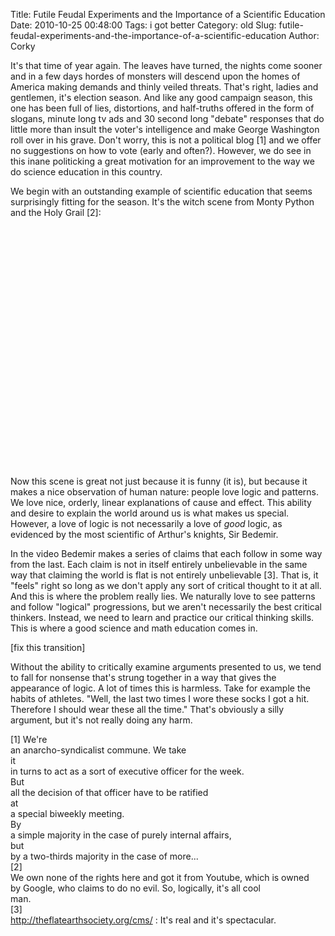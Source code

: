 Title: Futile Feudal Experiments and the Importance of a Scientific Education
Date: 2010-10-25 00:48:00
Tags: i got better
Category: old
Slug: futile-feudal-experiments-and-the-importance-of-a-scientific-education
Author: Corky

It's that time of year again.  The leaves have turned, the nights come sooner and in a few days hordes of monsters will descend upon the homes of America making demands and thinly veiled threats.  That's right, ladies and gentlemen, it's election season.  And like any good campaign season, this one has been full of lies, distortions, and half-truths offered in the form of slogans, minute long tv ads and 30 second long "debate" responses that do little more than insult the voter's intelligence and make George Washington roll over in his grave.  Don't worry, this is not a political blog [1] and we offer no suggestions on how to vote (early and often?).  However, we do see in this inane politicking a great motivation for an improvement to the way we do science education in this country.

We begin with an outstanding example of scientific education that seems surprisingly fitting for the season.  It's the witch scene from Monty Python and the Holy Grail [2]:

<object height="385" width="640"><param name="movie" value="http://www.youtube.com/v/zrzMhU_4m-g?fs=1&amp;hl=en_US"></param><param name="allowFullScreen" value="true"></param><param name="allowscriptaccess" value="always"></param><embed src="http://www.youtube.com/v/zrzMhU_4m-g?fs=1&amp;hl=en_US" type="application/x-shockwave-flash" allowscriptaccess="always" allowfullscreen="true" width="640" height="385"></embed></object>

Now this scene is great not just because it is funny (it is), but because it makes a nice observation of human nature: people love logic and patterns.  We love nice, orderly, linear explanations of cause and effect.  This ability and desire to explain the world around us is what makes us special.  However, a love of logic is not necessarily a love of <i>good</i> logic, as evidenced by the most scientific of Arthur's knights, Sir Bedemir.

In the video Bedemir makes a series of claims that each follow in some way from the last.  Each claim is not in itself entirely unbelievable in the same way that claiming the world is flat is not entirely unbelievable [3].  That is, it "feels" right so long as we don't apply any sort of critical thought to it at all.  And this is where the problem really lies.  We naturally love to see patterns and follow "logical" progressions, but we aren't necessarily the best critical thinkers. Instead, we need to learn and practice our critical thinking skills.  This is where a good science and math education comes in.

[fix this transition]

Without the ability to critically examine arguments presented to us, we tend to fall for nonsense that's strung together in a way that gives the appearance of logic.  A lot of times this is harmless.  Take for example the habits of athletes.  "Well, the last two times I wore these socks I got a hit.  Therefore I should wear these all the time."  That's obviously a silly argument, but it's not really doing any harm.

       

<span class="Apple-style-span" style="font-family: inherit;">[1]  </span><span class="Apple-style-span" style="font-family: inherit; white-space: pre;">We're an anarcho-syndicalist commune.  We take i</span><span class="Apple-style-span" style="font-family: inherit; white-space: pre;">t in turns to act as a sort of executive officer for the week. </span><span class="Apple-style-span" style="font-family: inherit; white-space: pre;">But all the decision of that officer have to be ratified </span><span class="Apple-style-span" style="font-family: inherit; white-space: pre;">at a special biweekly meeting. </span><span class="Apple-style-span" style="white-space: pre;"><span class="Apple-style-span" style="font-family: inherit;">By a simple majority in the case of purely internal affairs, b</span></span><span class="Apple-style-span" style="white-space: pre;"><span class="Apple-style-span" style="font-family: inherit;">ut by a two-thirds majority in the case of more...</span></span>
<span class="Apple-style-span" style="white-space: pre;"><span class="Apple-style-span" style="font-family: inherit;"> </span></span>
<span class="Apple-style-span" style="white-space: pre;"><span class="Apple-style-span" style="font-family: inherit;">[2]  We own none of the rights here and got it from Youtube, which is owned by Google, who claims to do no evil.  So, logically, it's all cool man.</span></span>
<span class="Apple-style-span" style="white-space: pre;"><span class="Apple-style-span" style="font-family: inherit;">
</span></span>
<span class="Apple-style-span" style="white-space: pre;"><span class="Apple-style-span" style="font-family: inherit;">[3]  </span></span><a href="http://theflatearthsociety.org/cms/">http://theflatearthsociety.org/cms/</a> :  It's real and it's spectacular.
